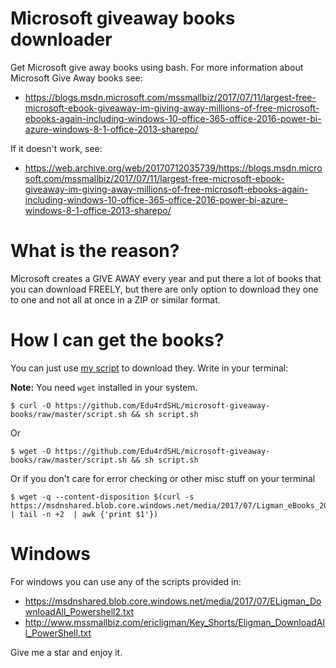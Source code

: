 # Microsoft giveaway books downloader
Get Microsoft give away books using bash. For more information about Microsoft Give Away books see: 

* https://blogs.msdn.microsoft.com/mssmallbiz/2017/07/11/largest-free-microsoft-ebook-giveaway-im-giving-away-millions-of-free-microsoft-ebooks-again-including-windows-10-office-365-office-2016-power-bi-azure-windows-8-1-office-2013-sharepo/

If it doesn't work, see: 

* https://web.archive.org/web/20170712035739/https://blogs.msdn.microsoft.com/mssmallbiz/2017/07/11/largest-free-microsoft-ebook-giveaway-im-giving-away-millions-of-free-microsoft-ebooks-again-including-windows-10-office-365-office-2016-power-bi-azure-windows-8-1-office-2013-sharepo/

# What is the reason?
Microsoft creates a GIVE AWAY every year and put there a lot of books that you can download FREELY, but there are only option to download they one to one and not all at once in a ZIP or similar format.

# How I can get the books?
You can just use [my script](https://github.com/Edu4rdSHL/microsoft-giveaway-books/raw/master/script.sh) to download they. Write in your terminal:

**Note:** You need `wget` installed in your system.

```
$ curl -O https://github.com/Edu4rdSHL/microsoft-giveaway-books/raw/master/script.sh && sh script.sh
```
Or
```
$ wget -O https://github.com/Edu4rdSHL/microsoft-giveaway-books/raw/master/script.sh && sh script.sh
```

Or if you don't care for error checking or other misc stuff on your terminal
```
$ wget -q --content-disposition $(curl -s https://msdnshared.blob.core.windows.net/media/2017/07/Ligman_eBooks_2017.txt | tail -n +2  | awk {'print $1'})
```


# Windows

For windows you can use any of the scripts provided in:

* https://msdnshared.blob.core.windows.net/media/2017/07/ELigman_DownloadAll_Powershell2.txt
* http://www.mssmallbiz.com/ericligman/Key_Shorts/Eligman_DownloadAll_PowerShell.txt

Give me a star and enjoy it.
